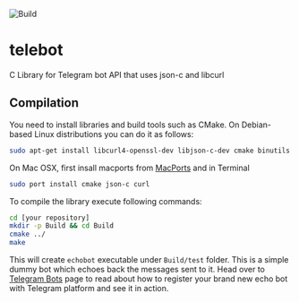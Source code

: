 ![Build](https://github.com/smartnode/telebot/workflows/Build/badge.svg)

# telebot
C Library for Telegram bot API that uses json-c and libcurl

## Compilation
You need to install libraries and build tools such as CMake.
On Debian-based Linux distributions you can do it as follows:
```sh
sudo apt-get install libcurl4-openssl-dev libjson-c-dev cmake binutils make
```
On Mac OSX, first insall macports from [MacPorts](https://www.macports.org/install.php) and in Terminal
```sh
sudo port install cmake json-c curl
```
To compile the library execute following commands:
```sh
cd [your repository]
mkdir -p Build && cd Build
cmake ../
make
```
This will create `echobot` executable under `Build/test` folder. This is a simple dummy bot which echoes back the messages sent to it. Head over to [Telegram Bots](https://core.telegram.org/bots) page to read about how to register your brand new echo bot with Telegram platform and see it in action.
